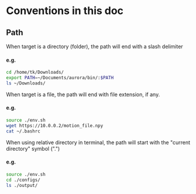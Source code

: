 # Conventions in this doc



## Path

When target is a directory (folder), the path will end with a slash delimiter

#### e.g.

```bash
cd /home/tk/Downloads/
export PATH=~/Documents/aurora/bin/:$PATH
ls ~/Downloads/
```



When target is a file, the path will end with file extension, if any.

#### e.g.

```bash
source ./env.sh
wget https://10.0.0.2/motion_file.npy
cat ~/.bashrc
```



When using relative directory in terminal, the path will start with the "current directory" symbol (".")

#### e.g.

```bash
source ./env.sh
cd ./configs/
ls ./output/
```




